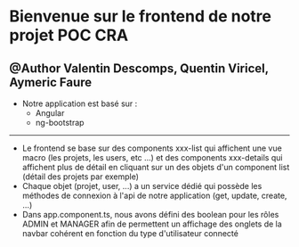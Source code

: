 # Bienvenue sur le frontend de notre projet POC CRA
@Author Valentin Descomps, Quentin Viricel, Aymeric Faure
-----------------
* Notre application est basé sur :
  * Angular
  * ng-bootstrap
-----------------
  * Le frontend se base sur des components xxx-list qui affichent une vue macro (les projets, les users, etc ...) et des components xxx-details qui affichent plus de détail en cliquant sur un des objets d'un component list (détail des projets par exemple)
  * Chaque objet (projet, user, ...) a un service dédié qui possède les méthodes de connexion à l'api de notre application (get, update, create, ...)
  * Dans app.component.ts, nous avons défini des boolean pour les rôles ADMIN et MANAGER afin de permettent un affichage des onglets de la navbar cohérent en fonction du type d'utilisateur connecté 


